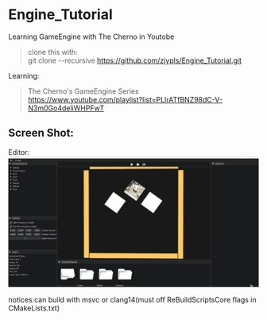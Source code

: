 # Engine_Tutorial
Learning GameEngine with The Cherno in Youtobe  
>clone this with:  
>git clone --recursive https://github.com/zjypls/Engine_Tutorial.git
>
Learning:  
>The Cherno's GameEngine Series  
>https://www.youtube.com/playlist?list=PLlrATfBNZ98dC-V-N3m0Go4deliWHPFwT  
>
  
## Screen Shot:
Editor:
![EditorMain](./Assets/ReadMe/Gif/Editor.gif)

notices:can build with msvc or clang14(must off ReBuildScriptsCore flags in CMakeLists.txt)
